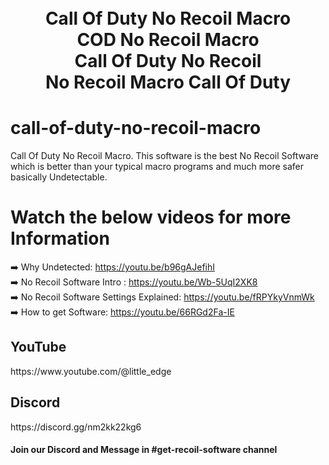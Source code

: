 
<h1 align="center">
  <br>
  Call Of Duty No Recoil Macro
  <br>
  COD No Recoil Macro
  <br>
  Call Of Duty No Recoil
  <br>
  No Recoil Macro Call Of Duty
</h1>

# call-of-duty-no-recoil-macro
Call Of Duty No Recoil Macro. This software is the best No Recoil Software which is better than your typical macro programs and much more safer basically Undetectable.

# Watch the below videos for more Information
➡️ Why Undetected: https://youtu.be/b96gAJefihI<br>
➡️ No Recoil Software Intro : https://youtu.be/Wb-5UqI2XK8<br>
➡️ No Recoil Software Settings Explained: https://youtu.be/fRPYkyVnmWk<br>
➡️ How to get Software: https://youtu.be/66RGd2Fa-IE<br>

<h2>YouTube</h2>
https://www.youtube.com/@little_edge
<br>
<h2>Discord</h2>
https://discord.gg/nm2kk22kg6
<h4>Join our Discord and Message in #get-recoil-software channel</h4>

























